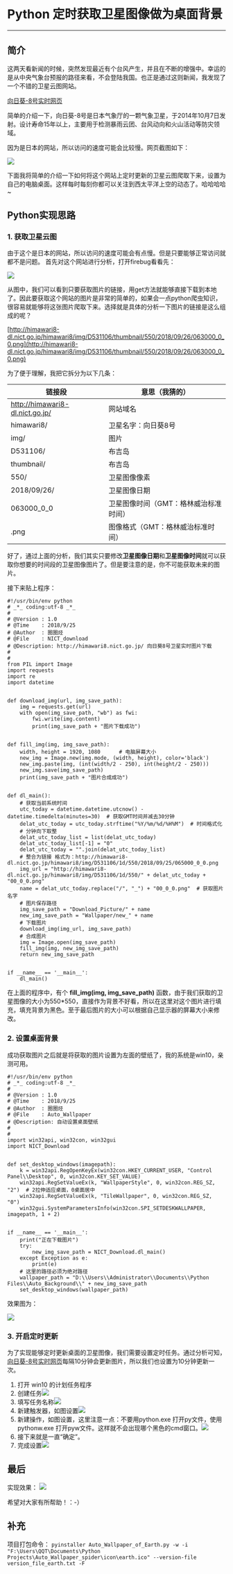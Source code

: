 # Python 定时获取卫星图像做为桌面背景
---
## 简介
这两天看新闻的时候，突然发现最近有个台风产生，并且在不断的增强中。幸运的是从中央气象台预报的路径来看，不会登陆我国。也正是通过这则新闻，我发现了一个不错的卫星云图网站。

[向日葵-8号实时网页](http://himawari8.nict.go.jp/)

简单的介绍一下，向日葵-8号是日本气象厅的一颗气象卫星，于2014年10月7日发射。设计寿命15年以上，主要用于检测暴雨云团、台风动向和火山活动等防灾领域。

因为是日本的网站，所以访问的速度可能会比较慢。网页截图如下：

![](https://i.imgur.com/3W46xV1.png)

下面我将简单的介绍一下如何将这个网站上定时更新的卫星云图爬取下来，设置为自己的电脑桌面。这样每时每刻你都可以关注到西太平洋上空的动态了。哈哈哈哈~

## Python实现思路

### 1. 获取卫星云图
由于这个是日本的网站，所以访问的速度可能会有点慢。但是只要能够正常访问就都不是问题。
首先对这个网站进行分析，打开firebug看看先：

![](https://i.imgur.com/nBHf2hn.png)


从图中，我们可以看到只要获取图片的链接，用get方法就能够直接下载到本地了。因此要获取这个网站的图片是非常的简单的，如果会一点python爬虫知识，很容易就能够将这张图片爬取下来。选择就是具体的分析一下图片的链接是这么组成的呢？

[http://himawari8-dl.nict.go.jp/himawari8/img/D531106/thumbnail/550/2018/09/26/063000_0_0.png](http://himawari8-dl.nict.go.jp/himawari8/img/D531106/thumbnail/550/2018/09/26/063000_0_0.png)

为了便于理解，我把它拆分为以下几条：

链接段     | 意思（我猜的）
-------- | -----
 http://himawari8-dl.nict.go.jp/ | 网站域名
himawari8/  | 卫星名字：向日葵8号
img/  | 图片
D531106/  | 布吉岛
thumbnail/  | 布吉岛
550/  | 卫星图像像素
2018/09/26/ | 卫星图像日期
063000_0_0 | 卫星图像时间（GMT：格林威治标准时间）
.png | 图像格式（GMT：格林威治标准时间）

好了，通过上面的分析，我们其实只要修改**卫星图像日期**和**卫星图像时间**就可以获取你想要的时间段的卫星图像图片了。但是要注意的是，你不可能获取未来的图片。

接下来贴上程序：
	
	#!/usr/bin/env python  
	# _*_ coding:utf-8 _*_  
	#  
	# @Version : 1.0  
	# @Time    : 2018/9/25
	# @Author  : 圈圈烃
	# @File    : NICT_download
	# @Description: http://himawari8.nict.go.jp/ 向日葵8号卫星实时图片下载
	#
	#
	from PIL import Image
	import requests
	import re
	import datetime
	
	
	def download_img(url, img_save_path):
	    img = requests.get(url)
	    with open(img_save_path, "wb") as fwi:
	        fwi.write(img.content)
	        print(img_save_path + "图片下载成功")

	
	def fill_img(img, img_save_path):
	    width, height = 1920, 1080      # 电脑屏幕大小
	    new_img = Image.new(img.mode, (width, height), color='black')
	    new_img.paste(img, (int(width/2 - 250), int(height/2 - 250)))
	    new_img.save(img_save_path)
	    print(img_save_path + "图片合成成功")
	
	
	def dl_main():
	    # 获取当前系统时间
	    utc_today = datetime.datetime.utcnow() - datetime.timedelta(minutes=30)  # 获取GMT时间并减去30分钟
	    delat_utc_today = utc_today.strftime("%Y/%m/%d/%H%M")  # 时间格式化
	    # 分钟向下取整
	    delat_utc_today_list = list(delat_utc_today)
	    delat_utc_today_list[-1] = "0"
	    delat_utc_today = "".join(delat_utc_today_list)
	    # 整合为链接 格式为：http://himawari8-dl.nict.go.jp/himawari8/img/D531106/1d/550/2018/09/25/065000_0_0.png
	    img_url = "http://himawari8-dl.nict.go.jp/himawari8/img/D531106/1d/550/" + delat_utc_today + "00_0_0.png"
	    name = delat_utc_today.replace("/", "_") + "00_0_0.png"  # 获取图片名字
	    # 图片保存路径
	    img_save_path = "Download_Picture/" + name
	    new_img_save_path = "Wallpaper/new_" + name
	    # 下载图片
	    download_img(img_url, img_save_path)
	    # 合成图片
	    img = Image.open(img_save_path)
	    fill_img(img, new_img_save_path)
	    return new_img_save_path
	
	
	if __name__ == '__main__':
	    dl_main()

在上面的程序中，有个 **fill_img(img, img_save_path)** 函数，由于我们获取的卫星图像的大小为550*550，直接作为背景不好看，所以在这里对这个图片进行填充，填充背景为黑色。至于最后图片的大小可以根据自己显示器的屏幕大小来修改。 

### 2. 设置桌面背景

成功获取图片之后就是将获取的图片设置为左面的壁纸了，我的系统是win10，亲测可用。

	#!/usr/bin/env python  
	# _*_ coding:utf-8 _*_  
	#  
	# @Version : 1.0  
	# @Time    : 2018/9/25
	# @Author  : 圈圈烃
	# @File    : Auto_Wallpaper
	# @Description: 自动设置桌面壁纸
	#
	#
	import win32api, win32con, win32gui
	import NICT_Download
	
	
	def set_desktop_windows(imagepath):
	    k = win32api.RegOpenKeyEx(win32con.HKEY_CURRENT_USER, "Control Panel\\Desktop", 0, win32con.KEY_SET_VALUE)
	    win32api.RegSetValueEx(k, "WallpaperStyle", 0, win32con.REG_SZ, "2")  # 2拉伸适应桌面，0桌面居中
	    win32api.RegSetValueEx(k, "TileWallpaper", 0, win32con.REG_SZ, "0")
	    win32gui.SystemParametersInfo(win32con.SPI_SETDESKWALLPAPER, imagepath, 1 + 2)
	
	
	if __name__ == '__main__':
	    print("正在下载图片")
	    try:
	        new_img_save_path = NICT_Download.dl_main()
	    except Exception as e:
	        print(e)
	    # 这里的路径必须为绝对路径
	    wallpaper_path = "D:\\Users\\Administrator\\Documents\\Python Files\\Auto_Background\\" + new_img_save_path
	    set_desktop_windows(wallpaper_path)

效果图为：

![](https://i.imgur.com/QJiT8cs.png)

### 3. 开启定时更新

为了实现能够定时更新桌面的卫星图像，我们需要设置定时任务。通过分析可知，[向日葵-8号实时网页](http://himawari8.nict.go.jp/)每隔10分钟会更新图片，所以我们也设置为10分钟更新一次。

1. 打开 win10 的计划任务程序
2. 创建任务![](https://i.imgur.com/dHSCRr1.png)
3. 填写任务名称![](https://i.imgur.com/gjq3tMm.png)
4. 新建触发器，如图设置![](https://i.imgur.com/zfjg9u9.png)
5. 新建操作，如图设置，这里注意一点：不要用python.exe 打开py文件，使用pythonw.exe 打开pyw文件。这样就不会出现哪个黑色的cmd窗口。![](https://i.imgur.com/CyvkUdN.png)
6. 接下来就是一直“确定”。
7. 完成设置![](https://i.imgur.com/mMeo8XU.png)


## 最后

实现效果：
![](https://i.imgur.com/2UZxXWT.gif)

希望对大家有所帮助！：-）

## 补充

项目打包命令：
 `pyinstaller Auto_Wallpaper_of_Earth.py -w -i "F:\Users\QQT\Documents\Python Projects\Auto_Wallpaper_spider\icon\earth.ico" --version-file version_file_earth.txt -F`